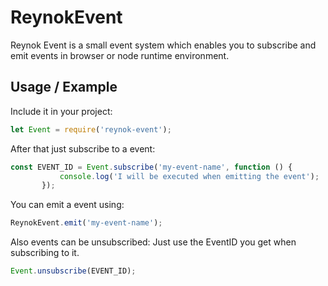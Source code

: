 # ReynokEvent

Reynok Event is a small event system which enables you to subscribe and emit events in browser or node runtime environment.

## Usage / Example

Include it in your project:
```javascript
let Event = require('reynok-event');
```

After that just subscribe to a event:
```javascript
const EVENT_ID = Event.subscribe('my-event-name', function () {
           console.log('I will be executed when emitting the event');
       });
```

You can emit a event using:
```javascript
ReynokEvent.emit('my-event-name');
```

Also events can be unsubscribed:
Just use the EventID you get when subscribing to it.
```javascript
Event.unsubscribe(EVENT_ID);
```